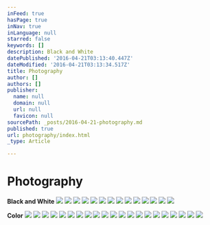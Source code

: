 ```yaml
---
inFeed: true
hasPage: true
inNav: true
inLanguage: null
starred: false
keywords: []
description: Black and White
datePublished: '2016-04-21T03:13:40.447Z'
dateModified: '2016-04-21T03:13:34.517Z'
title: Photography
author: []
authors: []
publisher:
  name: null
  domain: null
  url: null
  favicon: null
sourcePath: _posts/2016-04-21-photography.md
published: true
url: photography/index.html
_type: Article

---
```

# Photography

**Black and White**
![](https://the-grid-user-content.s3-us-west-2.amazonaws.com/509db5f6-c3e5-426d-a508-1cf96e76b469.jpg)
![](https://the-grid-user-content.s3-us-west-2.amazonaws.com/8b380082-210b-4e55-8500-6e9fec3a839c.jpg)
![](https://the-grid-user-content.s3-us-west-2.amazonaws.com/4147c77c-9187-4242-b508-2574a58aedc1.jpg)
![](https://the-grid-user-content.s3-us-west-2.amazonaws.com/3e1ec3b0-c516-4f3c-b161-031d1267b134.jpg)
![](https://the-grid-user-content.s3-us-west-2.amazonaws.com/75dd422a-a742-4c66-bb6d-fad40ffaa2a2.jpg)
![](https://the-grid-user-content.s3-us-west-2.amazonaws.com/e8019017-37cd-4621-8e0b-65999d9e3fb6.jpg)
![](https://the-grid-user-content.s3-us-west-2.amazonaws.com/19fa8a7e-1c9c-4379-9948-49c6be0b898c.jpg)
![](https://the-grid-user-content.s3-us-west-2.amazonaws.com/2ea1d888-3231-4fce-82e6-673adcc78336.jpg)
![](https://the-grid-user-content.s3-us-west-2.amazonaws.com/64ff2405-ca41-4953-97c3-2c82db5db6f5.jpg)
![](https://the-grid-user-content.s3-us-west-2.amazonaws.com/c6aa1908-3ee0-43fd-be74-c32d6a344cb1.jpg)
![](https://the-grid-user-content.s3-us-west-2.amazonaws.com/afb0ac96-7956-46a0-aba7-652b75db80dc.jpg)
![](https://the-grid-user-content.s3-us-west-2.amazonaws.com/1d11a198-7d0e-4cbf-b408-aa17f18ba332.jpg)
![](https://the-grid-user-content.s3-us-west-2.amazonaws.com/7ca5f1b3-e5bb-4fa3-a4e9-88f3d34aa7ee.jpg)
![](https://the-grid-user-content.s3-us-west-2.amazonaws.com/8ca59fa5-0100-4671-b86a-cab686a58590.jpg)

**Color**
![](https://the-grid-user-content.s3-us-west-2.amazonaws.com/3daedec7-ce22-4d4c-8e1d-5f5269df785b.jpg)
![](https://the-grid-user-content.s3-us-west-2.amazonaws.com/33c6ddd7-ce73-4c33-8992-2a4b462020c4.jpg)
![](https://the-grid-user-content.s3-us-west-2.amazonaws.com/ad0eaf47-5fe9-4de3-8a00-f8bed7f95edc.jpg)
![](https://the-grid-user-content.s3-us-west-2.amazonaws.com/2f052d03-aa65-4768-b3ad-d2b75cd603fc.jpg)
![](https://the-grid-user-content.s3-us-west-2.amazonaws.com/cb2875e5-2763-4886-a9d8-c61e7f9ddf09.jpg)
![](https://the-grid-user-content.s3-us-west-2.amazonaws.com/1ee8787f-3941-4768-a449-644fa43a22fd.jpg)
![](https://the-grid-user-content.s3-us-west-2.amazonaws.com/de480d9f-3e02-4ab9-9ab9-78d35344c545.jpg)
![](https://the-grid-user-content.s3-us-west-2.amazonaws.com/9cacea96-d5a7-48cb-80c5-832b7c3f3841.jpg)
![](https://the-grid-user-content.s3-us-west-2.amazonaws.com/d7ab86f6-f7a7-468b-860c-292a2e39cf41.jpg)
![](https://the-grid-user-content.s3-us-west-2.amazonaws.com/7b29375b-a6c2-4447-8cc7-108036af82d3.jpg)
![](https://the-grid-user-content.s3-us-west-2.amazonaws.com/c21b7eb5-fa6f-4c4d-8cfc-85530bc4c203.jpg)
![](https://the-grid-user-content.s3-us-west-2.amazonaws.com/4b48a192-fabe-4407-a821-1980b212b617.jpg)
![](https://the-grid-user-content.s3-us-west-2.amazonaws.com/c6b4f83a-a568-451e-b067-32975e9f9f14.jpg)
![](https://the-grid-user-content.s3-us-west-2.amazonaws.com/1fd6ae2f-7e9e-4a0c-bc07-b3e0e1b5ac91.jpg)
![](https://the-grid-user-content.s3-us-west-2.amazonaws.com/2752a48a-e457-42f8-8b0f-62807072c75b.jpg)
![](https://the-grid-user-content.s3-us-west-2.amazonaws.com/8abe54ac-0aec-434c-bc8c-32cd479b5404.jpg)
![](https://the-grid-user-content.s3-us-west-2.amazonaws.com/2386acfa-d307-43cd-9133-3e14472dffad.jpg)
![](https://the-grid-user-content.s3-us-west-2.amazonaws.com/eece6b14-8abf-444c-90c8-1cebae7a3ea8.jpg)
![](https://the-grid-user-content.s3-us-west-2.amazonaws.com/b898dcdf-faaa-4f9c-a497-3b189d7faa21.jpg)
![](https://the-grid-user-content.s3-us-west-2.amazonaws.com/4867c1df-1bec-4fe8-bdca-427320a46bbb.jpg)
![](https://s3-us-west-2.amazonaws.com/the-grid-img/p/0a8dee3d33014f81feb4b4c8de54e188aa34816a.jpg)